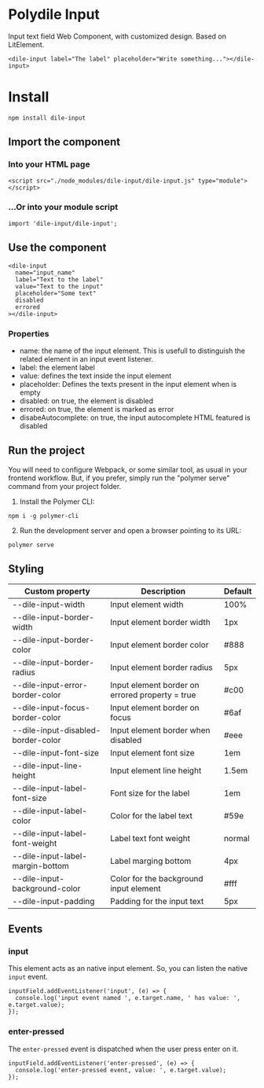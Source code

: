 # Polydile Input

Input text field Web Component, with customized design. Based on LitElement.

```
<dile-input label="The label" placeholder="Write something..."></dile-input>
```

# Install

```
npm install dile-input
```

## Import the component

### Into your HTML page

```
<script src="./node_modules/dile-input/dile-input.js" type="module"></script>

```

### ...Or into your module script

```
import 'dile-input/dile-input';
```

## Use the component

```
<dile-input
  name="input_name"
  label="Text to the label"
  value="Text to the input"
  placeholder="Some text"
  disabled
  errored
></dile-input>
```

### Properties

- name: the name of the input element. This is usefull to distinguish the related element in an input event listener.
- label: the element label
- value: defines the text inside the input element
- placeholder: Defines the texts present in the input element when is empty
- disabled: on true, the element is disabled
- errored: on true, the element is marked as error
- disabeAutocomplete: on true, the input autocomplete HTML featured is disabled

## Run the project

You will need to configure Webpack, or some similar tool, as usual in your frontend workflow. But, if you prefer, simply run the "polymer serve" command from your project folder.

1. Install the Polymer CLI:

```npm i -g polymer-cli```

2. Run the development server and open a browser pointing to its URL:

```polymer serve```

## Styling

Custom property | Description | Default
----------------|-------------|---------
--dile-input-width | Input element width | 100%
--dile-input-border-width | Input element border width | 1px
--dile-input-border-color | Input element border color | #888
--dile-input-border-radius | Input element border radius | 5px
--dile-input-error-border-color | Input element border on errored property = true | #c00
--dile-input-focus-border-color | Input element border on focus | #6af
--dile-input-disabled-border-color | Input element border when disabled | #eee
--dile-input-font-size | Input element font size | 1em
--dile-input-line-height | Input element line height | 1.5em
--dile-input-label-font-size | Font size for the label | 1em
--dile-input-label-color | Color for the label text | #59e
--dile-input-label-font-weight | Label text font weight | normal
--dile-input-label-margin-bottom | Label marging bottom | 4px
--dile-input-background-color | Color for the background input element | #fff
--dile-input-padding | Padding for the input text | 5px

## Events

### input

This element acts as an native input element. So, you can listen the native `input` event.

```
inputField.addEventListener('input', (e) => {
  console.log('input event named ', e.target.name, ' has value: ', e.target.value);
});
```

### enter-pressed

The `enter-pressed` event is dispatched when the user press enter on it.

```
inputField.addEventListener('enter-pressed', (e) => {
  console.log('enter-pressed event, value: ', e.target.value);
});
```
